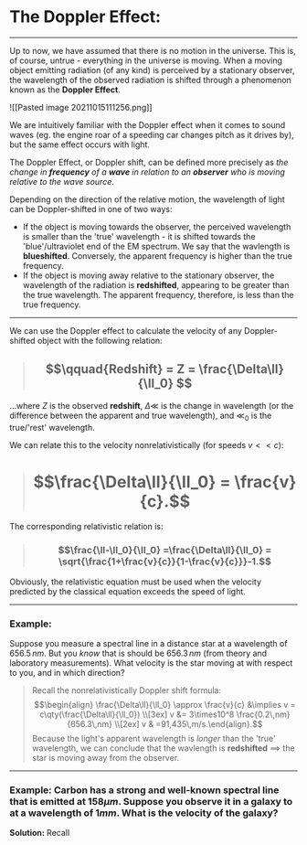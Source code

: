 # The Doppler Effect:
***

Up to now, we have assumed that there is no motion in the universe. This is, of course, untrue - everything in the universe is moving. When a moving object emitting radiation (of any kind) is perceived by a stationary observer, the wavelength of the observed radiation is shifted through a phenomenon known as the **Doppler Effect**. 


![[Pasted image 20211015111256.png]]

We are intuitively familiar with the Doppler effect when it comes to sound waves (eg. the engine roar of a speeding car changes pitch as it drives by), but the same effect occurs with light. 

The Doppler Effect, or Doppler shift, can be defined more precisely as *the change in **frequency** of a **wave** in relation to an **observer** who is moving relative to the wave source*. 

Depending on the direction of the relative motion, the wavelength of light can be Doppler-shifted in one of two ways:

- If the object is moving towards the observer, the perceived wavelength is smaller than the 'true' wavelength - it is shifted towards the 'blue'/ultraviolet end of the EM spectrum. We say that the wavlength is **blueshifted**. Conversely, the apparent frequency is higher than the true frequency. 
- If the object is moving away relative to the stationary observer, the wavelength of the radiation is **redshifted**, appearing to be greater than the true wavelength. The apparent frequency, therefore, is less than the true frequency. 


***

We can use the Doppler effect to calculate the velocity of any Doppler-shifted object with the following relation: 

> ## $$\qquad{Redshift} = Z = \frac{\Delta\ll}{\ll_0} $$

...where $Z$ is the observed 	**redshift**, $\Delta\ll$ is the change in wavelength (or the difference between the apparent and true wavelength), and $\ll_0$ is the true/'rest' wavelength. 

We can relate this to the velocity nonrelativistically (for speeds $v<<c$):

> # $$\frac{\Delta\ll}{\ll_0} = \frac{v}{c}.$$

The corresponding relativistic relation is:

> ### $$\frac{\ll-\ll_0}{\ll_0} =\frac{\Delta\ll}{\ll_0} = \sqrt{\frac{1+\frac{v}{c}}{1-\frac{v}{c}}}-1.$$


Obviously, the relativistic equation must be used when the velocity predicted by the classical equation exceeds the speed of light. 


***

### Example: 
Suppose you measure a spectral line in a distance star at a wavelength of $656.5\,nm$. But you *know* that is should be $656.3\,nm$ (from theory and laboratory measurements). What velocity is the star moving at with respect to you, and in which direction?

> Recall the nonrelativistically Doppler shift formula:
> $$\begin{align} \frac{\Delta\ll}{\ll_0} \approx \frac{v}{c} &\implies v = c\qty(\frac{\Delta\ll}{\ll_0}) \\[3ex] v &= 3\times10^8 \frac{0.2\,nm}{656.3\,nm} \\[2ex] v & =91,435\,m/s.\end{align}.$$
> Because the light's apparent wavelength is *longer* than the 'true' wavelength, we can conclude that the wavlength is **redshifted** $\implies$ the star is moving away from the observer.

***
### **Example:** Carbon has a strong and well-known spectral line that is emitted at 158$\mu m$. Suppose you observe it in a galaxy to at a wavelength of 1$mm$. What is the velocity of the galaxy?

**Solution:** Recall 
